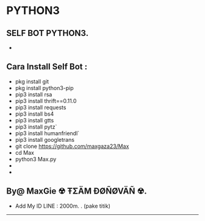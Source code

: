 # PYTHON3
SELF BOT PYTHON3.
------
-
Cara Install Self Bot :
-----------------
- pkg install git
- pkg install python3-pip
- pip3 install rsa
- pip3 install thrift==0.11.0
- pip3 install requests
- pip3 install bs4
- pip3 install gtts
- pip3 install pytz`
- pip3 install humanfriendl`
- pip3 install googletrans
- git clone https://github.com/maxgaza23/Max
- cd Max
- python3 Max.py
- 
- 

By@ MaxGie ☢ ŦΣÄM ƉØÑØVÄÑ ☢.
------
- Add My ID LINE : 2000m. . (pake titik)
------
